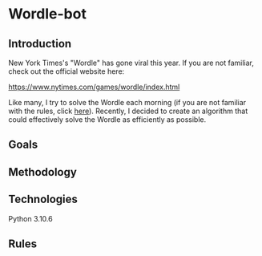 # Wordle-bot


## Introduction

New York Times's "Wordle" has gone viral this year. If you are not familiar, check out the official website here:

https://www.nytimes.com/games/wordle/index.html

Like many, I try to solve the Wordle each morning (if you are not familiar with the rules, click [here](##rules)). Recently, I decided to create an algorithm that could effectively solve the Wordle as efficiently as possible. 


## Goals


## Methodology


## Technologies

Python 3.10.6


## Rules


